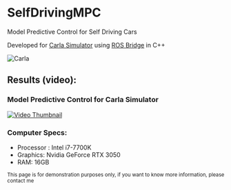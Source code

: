 # SelfDrivingMPC
Model Predictive Control for Self Driving Cars

Developed for [Carla Simulator](http://carla.org/) using [ROS Bridge](https://github.com/carla-simulator/ros-bridge) in C++





![Carla](http://carla.org//img/carla.jpg)


## Results (video):
### Model Predictive Control for Carla Simulator
[![Video Thumbnail](http://img.youtube.com/vi/ff6qUwG1www/hqdefault.jpg)](https://www.youtube.com/watch?v=ff6qUwG1www "Model Predictive Control for Carla")

### Computer Specs:
 - Processor : Intel i7-7700K
 - Graphics: Nvidia GeForce RTX 3050
 - RAM: 16GB






<sup>This page is for demonstration purposes only, if you want to know more information, please contact me</sup>
